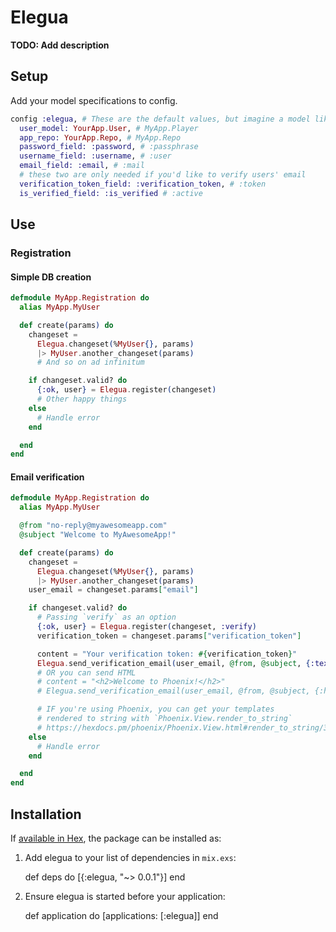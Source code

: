 # Elegua

**TODO: Add description**
## Setup
Add your model specifications to config. 
```elixir
config :elegua, # These are the default values, but imagine a model like:
  user_model: YourApp.User, # MyApp.Player
  app_repo: YourApp.Repo, # MyApp.Repo
  password_field: :password, # :passphrase
  username_field: :username, # :user
  email_field: :email, # :mail
  # these two are only needed if you'd like to verify users' email
  verification_token_field: :verification_token, # :token
  is_verified_field: :is_verified # :active
```

## Use
### Registration
#### Simple DB creation
```elixir
defmodule MyApp.Registration do
  alias MyApp.MyUser

  def create(params) do
    changeset =
      Elegua.changeset(%MyUser{}, params)
      |> MyUser.another_changeset(params)
      # And so on ad infinitum

    if changeset.valid? do
      {:ok, user} = Elegua.register(changeset)
      # Other happy things
    else
      # Handle error
    end

  end
end
```
#### Email verification
```elixir
defmodule MyApp.Registration do
  alias MyApp.MyUser

  @from "no-reply@myawesomeapp.com"
  @subject "Welcome to MyAwesomeApp!"

  def create(params) do
    changeset =
      Elegua.changeset(%MyUser{}, params)
      |> MyUser.another_changeset(params)
    user_email = changeset.params["email"]

    if changeset.valid? do
      # Passing `verify` as an option
      {:ok, user} = Elegua.register(changeset, :verify)
      verification_token = changeset.params["verification_token"]

      content = "Your verification token: #{verification_token}"
      Elegua.send_verification_email(user_email, @from, @subject, {:text, content})
      # OR you can send HTML
      # content = "<h2>Welcome to Phoenix!</h2>"
      # Elegua.send_verification_email(user_email, @from, @subject, {:html, content})

      # IF you're using Phoenix, you can get your templates
      # rendered to string with `Phoenix.View.render_to_string`
      # https://hexdocs.pm/phoenix/Phoenix.View.html#render_to_string/3
    else
      # Handle error
    end

  end
end
```

## Installation

If [available in Hex](https://hex.pm/docs/publish), the package can be installed as:

  1. Add elegua to your list of dependencies in `mix.exs`:

        def deps do
          [{:elegua, "~> 0.0.1"}]
        end

  2. Ensure elegua is started before your application:

        def application do
          [applications: [:elegua]]
        end


